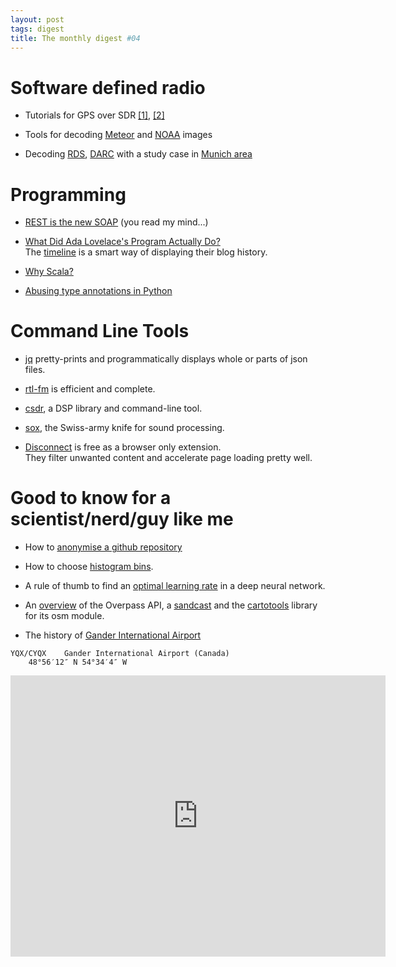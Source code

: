 ```yaml
---
layout: post
tags: digest
title: The monthly digest #04
---
```


# Software defined radio

- Tutorials for GPS over SDR [[1]](http://gnss-sdr.org/docs/tutorials/gnss-sdr-operation-realtek-rtl2832u-usb-dongle-dvb-t-receiver/), [[2]](http://sdrgps.blogspot.com/2015/12/first-proof-of-concept-gps-fix-in.html)

- Tools for decoding [Meteor](https://github.com/gvandela/MeteorRpiReceiver) and [NOAA](https://github.com/martinber/noaa-apt) images

- Decoding [RDS](https://github.com/windytan/redsea), [DARC](https://github.com/windytan/darc2json) with a study case in [Munich area](https://apollo.open-resource.org/mission:log:2014:08:08:darc-side-of-munich-hunting-fm-broadcasts-for-bus-and-tram-display-information-on-90-mhz)

# Programming

- [REST is the new SOAP](https://medium.freecodecamp.org/rest-is-the-new-soap-97ff6c09896d) (you read my mind...)

- [What Did Ada Lovelace's Program Actually Do?](https://twobithistory.org/2018/08/18/ada-lovelace-note-g.html)  
  The [timeline](https://twobithistory.org/timeline.html) is a smart way of displaying their blog history.

- [Why Scala?](https://blog.softwaremill.com/why-scala-a6ac8c98c541)

- [Abusing type annotations in Python](https://tinkering.xyz/abusing-type-annotations/)

# Command Line Tools

- [jq](https://stedolan.github.io/jq/) pretty-prints and programmatically
  displays whole or parts of json files.

- [rtl-fm](http://kmkeen.com/rtl-demod-guide/) is efficient and complete.

- [csdr](https://github.com/simonyiszk/csdr), a DSP library and command-line tool.

- [sox](http://sox.sourceforge.net/sox.html), the Swiss-army knife for sound processing.

- [Disconnect](https://disconnect.me/) is free as a browser only extension.  
  They filter unwanted content and accelerate page loading pretty well.

# Good to know for a scientist/nerd/guy like me

- How to [anonymise a github repository](https://github.com/tdurieux/anonymous_github/)

- How to choose [histogram bins](http://docs.astropy.org/en/stable/visualization/histogram.html).

- A rule of thumb to find an [optimal learning rate](https://towardsdatascience.com/estimating-optimal-learning-rate-for-a-deep-neural-network-ce32f2556ce0) in a deep neural network.

- An [overview](http://janakiev.com/blog/openstreetmap-with-python-and-overpass-api/) of the Overpass API, a [sandcast](https://overpass-turbo.eu/) and the [cartotools](https://github.com/xoolive/cartotools/) library for its osm module.

- The history of [Gander International Airport](https://99percentinvisible.org/episode/gander-international-airport/)
```
YQX/CYQX    Gander International Airport (Canada)
    48°56′12″ N 54°34′4″ W
```

 <iframe src="https://www.google.com/maps/embed?pb=!1m18!1m12!1m3!1d70517.08137045281!2d-54.647705754677986!3d48.94193220226573!2m3!1f0!2f0!3f0!3m2!1i1024!2i768!4f13.1!3m3!1m2!1s0x0%3A0x0!2zNDjCsDU2JzEyLjAiTiA1NMKwMzQnMDQuMCJX!5e0!3m2!1sfr!2sfr!4v1535921400819" width="600" height="450" frameborder="0" style="border:0" allowfullscreen></iframe>
